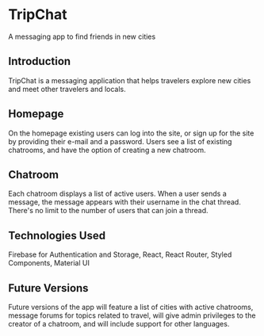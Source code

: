 # TripChat
A messaging app to find friends in new cities

## Introduction

TripChat is a messaging application that helps travelers explore new cities and meet other travelers and locals. 

## Homepage

On the homepage existing users can log into the site, or sign up for the site by providing their e-mail and a password. Users see a list of existing chatrooms, and have the option of creating a new chatroom. 

## Chatroom

Each chatroom displays a list of active users. When a user sends a message, the message appears with their username in the chat thread. There's no limit to the number of users that can join a thread. 

## Technologies Used

Firebase for Authentication and Storage, React, React Router, Styled Components, Material UI

## Future Versions

Future versions of the app will feature a list of cities with active chatrooms, message forums for topics related to travel, will give admin privileges to the creator of a chatroom, and will include support for other languages. 
